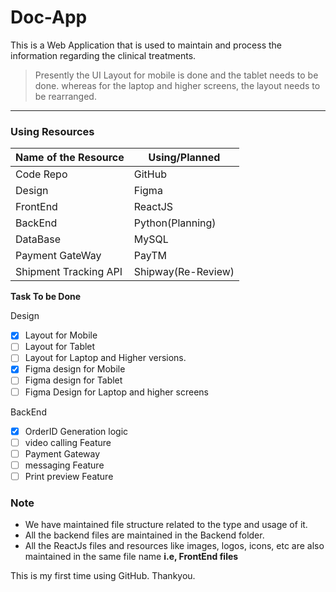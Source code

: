 # Doc-App
This is a Web Application that is used to maintain and process the information regarding the clinical treatments.
>Presently the UI Layout for mobile is done and the tablet needs to be done. whereas for the laptop and higher screens, the layout needs to be rearranged.
---
### Using Resources
| Name of the Resource | Using/Planned |
| ----------- | ----------- |
| Code Repo | GitHub |
| Design | Figma |
| FrontEnd | ReactJS |
| BackEnd | Python(Planning) |
| DataBase | MySQL |
| Payment GateWay | PayTM |
| Shipment Tracking API | Shipway(Re-Review) |

**Task To be Done**

Design
- [x] Layout for Mobile
- [ ] Layout for Tablet
- [ ] Layout for Laptop and Higher versions.
- [x] Figma design for Mobile
- [ ] Figma design for Tablet
- [ ] Figma Design for Laptop and higher screens

BackEnd
- [X] OrderID Generation logic
- [ ] video calling Feature
- [ ] Payment Gateway
- [ ] messaging Feature
- [ ] Print preview Feature

### Note
- We have maintained file structure related to the type and usage of it.
- All the backend files are maintained in the Backend folder.
- All the ReactJs files and resources like images, logos, icons, etc are also maintained in the same file name <b>i.e, FrontEnd files</b>

This is my first time using GitHub.
Thankyou.
